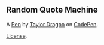 Random Quote Machine
--------------------


A [Pen](https://codepen.io/taylordragoo/pen/KqbJdb) by [Taylor Dragoo](https://codepen.io/taylordragoo) on [CodePen](https://codepen.io).

[License](https://codepen.io/taylordragoo/pen/KqbJdb/license).